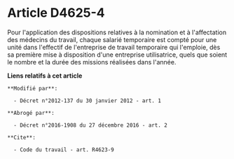 # Article D4625-4

Pour l'application des dispositions relatives à la nomination et à l'affectation  des médecins du travail, chaque salarié
temporaire est compté pour une unité  dans l'effectif de l'entreprise de travail temporaire qui l'emploie, dès sa  première
mise à disposition d'une entreprise utilisatrice, quels que soient le  nombre et la durée des missions réalisées dans
l'année.

**Liens relatifs à cet article**

	**Modifié par**:

	  - Décret n°2012-137 du 30 janvier 2012 - art. 1

	**Abrogé par**:

	  - Décret n°2016-1908 du 27 décembre 2016 - art. 2

	**Cite**:

	  - Code du travail - art. R4623-9
